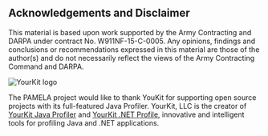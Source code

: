 ## Acknowledgements and Disclaimer

This material is based upon work supported by the Army Contracting and
DARPA under contract No. W911NF-15-C-0005.  Any opinions, findings and
conclusions or recommendations expressed in this material are those of
the author(s) and do not necessarily reflect the views of the Army
Contracting Command and DARPA.

![YourKit logo](https://www.yourkit.com/images/yklogo.png)

The PAMELA project would like to thank YouKit for supporting open source
projects with its full-featured Java Profiler.
YourKit, LLC is the creator of
[YourKit Java Profiler](https://www.yourkit.com/java/profiler/) and
[YourKit .NET Profile](https://www.yourkit.com/.net/profiler/),
innovative and intelligent tools for profiling Java and .NET applications.
